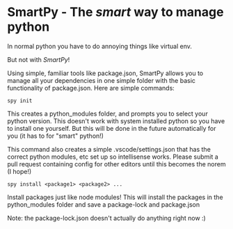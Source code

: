 # SmartPy - The _smart_ way to manage python

In normal python you have to do annoying things like virtual env.

But not with _SmartPy_!

Using simple, familiar tools like package.json, SmartPy allows you to manage all your dependencies in one simple folder with the basic functionality of package.json. Here are simple commands:

```shell
spy init
```

This creates a python_modules folder, and prompts you to select your python version.  This doesn't work with system installed python so you have to install one yourself.  But this will be done in the future automatically for you (it has to for "smart" python!)

This command also creates a simple .vscode/settings.json that has the correct python modules, etc set up so intellisense works.  Please submit a pull request containing config for other editors until this becomes the norem (I hope!)

```shell
spy install <package1> <package2> ...
```

Install packages just like node modules! This will install the packages in the python_modules folder and save a package-lock and package.json

Note: the package-lock.json doesn't actually do anything right now :)
